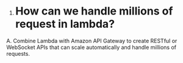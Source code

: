 1. # How can we handle millions of request in lambda?
A. Combine Lambda with Amazon API Gateway to create RESTful or WebSocket APIs that can scale automatically and handle millions of requests.

